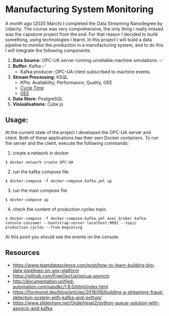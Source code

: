 # Manufacturing System Monitoring

A month ago (2020 March) I completed the Data Streaming Nanodegree by Udacity. The course was very comprehensive, the only thing I really missed was the capstone project from the end. For that reason I decided to build something, using technologies I learnt. In this project I will build a data pipeline to monitor the production in a manufacturing system, and to do this I will integrate the following components:

1. **Data Source:** OPC-UA server running unreliable machine simulations. ✅
2. **Buffer:** Kafka ✅
    - Kafka producer: OPC-UA client subscribed to machine events.
3. **Stream Processing:** KSQL
    - KPIs: Availability, Performance, Quality, OEE
    - [Cycle Time](https://observablehq.com/@troymagennis)
    - [OEE](https://www.oee.com/calculating-oee.html)
4. **Data Store:** PostgreSQL
5. **Visiualisations:** Cube.js

## Usage:

At the current state of the project I developed the OPC-UA server and client.
Both of these applications has their own Docker containers. To run the server and the client, execute the following commands:

1. create a network in docker
```
$ docker network create OPC-UA
```

2. run the kafka compose file
```
$ docker-compose -f docker-compose.kafka.yml up
```

3.  run the main compose file
```
$ docker-compose up
```

4. check the content of production.cycles topic
```
$ docker-compose -f docker-compose.kafka.yml exec broker kafka-console-consumer --bootstrap-server localhost:9092 --topic production.cycles --from-beginning
```

At this point you should see the events on the console.

## Resources

- https://www.teamdatascience.com/post/how-to-learn-building-big-data-pipelines-on-any-platform
- https://github.com/FreeOpcUa/opcua-asyncio
- http://documentation.unified-automation.com/uasdkc/1.8.0/html/index.html
- https://florimond.dev/blog/articles/2018/09/building-a-streaming-fraud-detection-system-with-kafka-and-python/
- https://www.slideshare.net/OndejVesel2/python-queue-solution-with-asyncio-and-kafka

